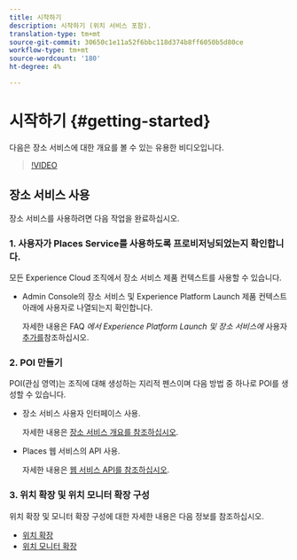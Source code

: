 ```yaml
---
title: 시작하기
description: 시작하기 (위치 서비스 포함).
translation-type: tm+mt
source-git-commit: 30650c1e11a52f6bbc118d374b8ff6050b5d80ce
workflow-type: tm+mt
source-wordcount: '180'
ht-degree: 4%

---
```



# 시작하기 {#getting-started}

다음은 장소 서비스에 대한 개요를 볼 수 있는 유용한 비디오입니다.

<!--
Test of different youtube link for exl
-->

>[!VIDEO](https://youtu.be/aV6i_ayxWCw)

## 장소 서비스 사용

장소 서비스를 사용하려면 다음 작업을 완료하십시오.

### 1. 사용자가 Places Service를 사용하도록 프로비저닝되었는지 확인합니다.

모든 Experience Cloud 조직에서 장소 서비스 제품 컨텍스트를 사용할 수 있습니다.

* Admin Console의 장소 서비스 및 Experience Platform Launch 제품 컨텍스트 아래에 사용자로 나열되는지 확인합니다.

   자세한 내용은 FAQ *에서 Experience Platform Launch 및 장소 서비스에* 사용자 [추가를](/help/places-gain-access.md)참조하십시오.


### 2. POI 만들기

POI(관심 영역)는 조직에 대해 생성하는 지리적 펜스이며 다음 방법 중 하나로 POI를 생성할 수 있습니다.

* 장소 서비스 사용자 인터페이스 사용.

   자세한 내용은 [장소 서비스 개요를 참조하십시오](/help/poi-mgmt-ui/poi-mgmt-ui-overview.md).

* Places 웹 서비스의 API 사용.

   자세한 내용은 [웹 서비스 API를 참조하십시오](/help/web-service-api/places-web-services.md).


### 3. 위치 확장 및 위치 모니터 확장 구성

위치 확장 및 모니터 확장 구성에 대한 자세한 내용은 다음 정보를 참조하십시오.

* [위치 확장](/help/places-ext-aep-sdks/places-extension/places-extension.md)
* [위치 모니터 확장](/help/places-ext-aep-sdks/places-monitor-extension/places-monitor-extension.md)
